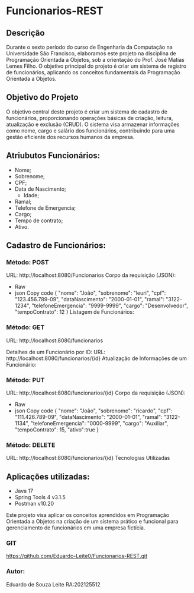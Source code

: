 # Funcionarios-REST
## Descrição

Durante o sexto período do curso de Engenharia da Computação na Universidade São Francisco, elaboramos este projeto na disciplina de Programação Orientada a Objetos, sob a orientação do Prof. José Matias Lemes Filho. O objetivo principal do projeto é criar um sistema de registro de funcionários, aplicando os conceitos fundamentais da Programação Orientada a Objetos.

## Objetivo do Projeto

O objetivo central deste projeto é criar um sistema de cadastro de funcionários, proporcionando operações básicas de criação, leitura, atualização e exclusão (CRUD). O sistema visa armazenar informações como nome, cargo e salário dos funcionários, contribuindo para uma gestão eficiente dos recursos humanos da empresa.

## Atriubutos Funcionários:
- Nome;
- Sobrenome;
- CPF;
- Data de Nascimento;
  - Idade;
- Ramal;
- Telefone de Emergencia;
- Cargo;
- Tempo de contrato;
- Ativo.
  
## Cadastro de Funcionários:

### Método: POST
URL: http://localhost:8080/Funcionarios
Corpo da requisição (JSON):
- Raw
- json
Copy code
{
  "nome": "João",
  "sobrenome": "leuri",
  "cpf": "123.456.789-09",
  "dataNascimento": "2000-01-01",
  "ramal": "3122-1234",
  "telefoneEmergencia": "9999-9999",
  "cargo": "Desenvolvedor",
  "tempoContrato": 12
}
Listagem de Funcionários:

### Método: GET
URL: http://localhost:8080/funcionarios

Detalhes de um Funcionário por ID:
URL: http://localhost:8080/funcionarios/{id}
Atualização de Informações de um Funcionário:

### Método: PUT
URL: http://localhost:8080/funcionarios/{id}
Corpo da requisição (JSON):
- Raw
- json
Copy code
{
  "nome": "João",
  "sobrenome": "ricardo",
  "cpf": "111.426.789-09",
  "dataNascimento": "2000-01-01",
  "ramal": "3122-1134",
  "telefoneEmergencia": "0000-9999",
  "cargo": "Auxiliar",
  "tempoContrato": 15,
  "ativo":true
}
### Método: DELETE
URL: http://localhost:8080/funcionarios/{id}
Tecnologias Utilizadas

## Aplicações utilizadas:
- Java 17 
- Spring Tools 4 v3.1.5 
- Postman v10.20 

Este projeto visa aplicar os conceitos aprendidos em Programação Orientada a Objetos na criação de um sistema prático e funcional para gerenciamento de funcionários em uma empresa fictícia.

### GIT
https://github.com/Eduardo-Leite0/Funcionarios-REST.git

### Autor:
Eduardo de Souza Leite RA:202125512
